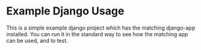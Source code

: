 # Example Django Usage

This is a simple example django project which has the matching
django-app installed. You can run it in the standard way to see
how the matching app can be used, and to test.
